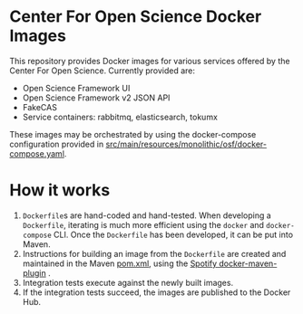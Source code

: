 # Center For Open Science Docker Images

This repository provides Docker images for various services offered by the Center For Open Science.  Currently provided are:

* Open Science Framework UI
* Open Science Framework v2 JSON API
* FakeCAS
* Service containers: rabbitmq, elasticsearch, tokumx

These images may be orchestrated by using the docker-compose configuration provided in [src/main/resources/monolithic/osf/docker-compose.yaml](src/main/resources/monolithic/osf/docker-compose.yaml).

# How it works

1. `Dockerfile`s are hand-coded and hand-tested.  When developing a `Dockerfile`, iterating is much more efficient using the `docker` and `docker-compose` CLI.  Once the `Dockerfile` has been developed, it can be put into Maven.
2. Instructions for building an image from the `Dockerfile` are created and maintained in the Maven [pom.xml](pom.xml), using the [Spotify docker-maven-plugin](https://github.com/spotify/docker-maven-plugin) .
3. Integration tests execute against the newly built images.
4. If the integration tests succeed, the images are published to the Docker Hub.


